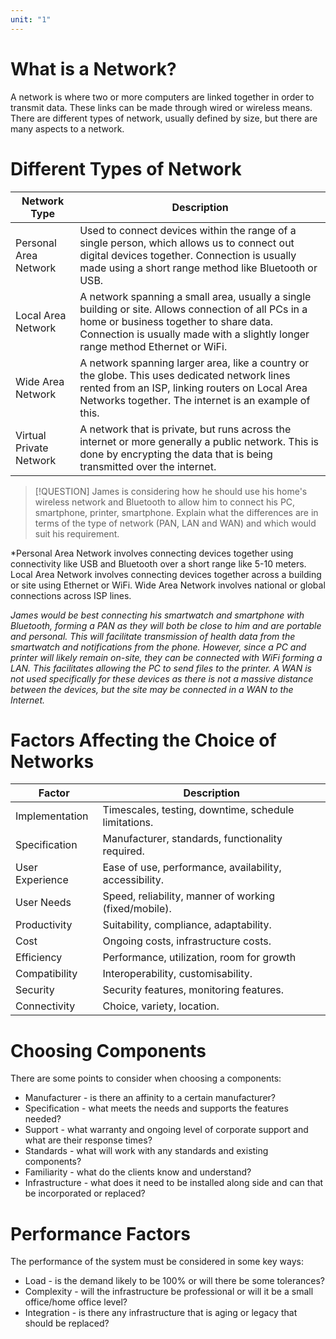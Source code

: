 ```yaml
---
unit: "1"
---
```

# What is a Network?
A network is where two or more computers are linked together in order to transmit data. These links can be made through wired or wireless means. There are different types of network, usually defined by size, but there are many aspects to a network.
# Different Types of Network

| Network Type            | Description                                                                                                                                                                                                                     |
| ----------------------- | ------------------------------------------------------------------------------------------------------------------------------------------------------------------------------------------------------------------------------- |
| Personal Area Network   | Used to connect devices within the range of a single person, which allows us to connect out digital devices together. Connection is usually made using a short range method like Bluetooth or USB.                              |
| Local Area Network      | A network spanning a small area, usually a single building or site. Allows connection of all PCs in a home or business together to share data. Connection is usually made with a slightly longer range method Ethernet or WiFi. |
| Wide Area Network       | A network spanning larger area, like a country or the globe. This uses dedicated network lines rented from an ISP, linking routers on Local Area Networks together. The internet is an example of this.                         |
| Virtual Private Network | A network that is private, but runs across the internet or more generally a public network. This is done by encrypting the data that is being transmitted over the internet.                                                    |

> [!QUESTION]
> James is considering how he should use his home's wireless network and Bluetooth to allow him to connect his PC, smartphone, printer, smartphone. Explain what the differences are in terms of the type of network (PAN, LAN and WAN) and which would suit his requirement.

*Personal Area Network involves connecting devices together using connectivity like USB and Bluetooth over a short range like 5-10 meters. Local Area Network involves connecting devices together across a building or site using Ethernet or WiFi. Wide Area Network involves national or global connections across ISP lines.

*James would be best connecting his smartwatch and smartphone with Bluetooth, forming a PAN as they will both be close to him and are portable and personal. This will facilitate transmission of health data from the smartwatch and notifications from the phone. However, since a PC and printer will likely remain on-site, they can be connected with WiFi forming a LAN. This facilitates allowing the PC to send files to the printer. A WAN is not used specifically for these devices as there is not a massive distance between the devices, but the site may be connected in a WAN to the Internet.*
# Factors Affecting the Choice of Networks

| Factor          | Description                                            |
| --------------- | ------------------------------------------------------ |
| Implementation  | Timescales, testing, downtime, schedule limitations.   |
| Specification   | Manufacturer, standards, functionality required.       |
| User Experience | Ease of use, performance, availability, accessibility. |
| User Needs      | Speed, reliability, manner of working (fixed/mobile).  |
| Productivity    | Suitability, compliance, adaptability.                 |
| Cost            | Ongoing costs, infrastructure costs.                   |
| Efficiency      | Performance, utilization, room for growth              |
| Compatibility   | Interoperability, customisability.                     |
| Security        | Security features, monitoring features.                |
| Connectivity    | Choice, variety, location.                             |

# Choosing Components
There are some points to consider when choosing a components:
- Manufacturer - is there an affinity to a certain manufacturer?
- Specification - what meets the needs and supports the features needed?
- Support - what warranty and ongoing level of corporate support and what are their response times?
- Standards - what will work with any standards and existing components?
- Familiarity - what do the clients know and understand?
- Infrastructure - what does it need to be installed along side and can that be incorporated or replaced?
# Performance Factors
The performance of the system must be considered in some key ways:
- Load - is the demand likely to be 100% or will there be some tolerances?
- Complexity - will the infrastructure be professional or will it be a small office/home office level?
- Integration - is there any infrastructure that is aging or legacy that should be replaced?